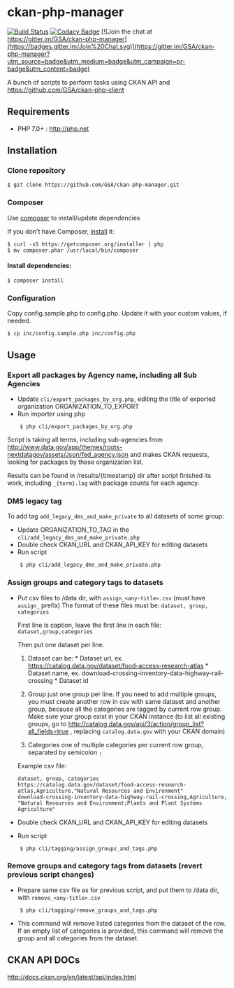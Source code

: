 ckan-php-manager
================

[![Build Status](https://travis-ci.org/GSA/ckan-php-manager.svg?branch=master)](https://travis-ci.org/GSA/ckan-php-manager)
[![Codacy Badge](https://api.codacy.com/project/badge/a07828e07ef9416583a88beedf6ff072)](https://www.codacy.com/app/alexandr-perfilov/ckan-php-manager)
[![Join the chat at https://gitter.im/GSA/ckan-php-manager](https://badges.gitter.im/Join%20Chat.svg)](https://gitter.im/GSA/ckan-php-manager?utm_source=badge&utm_medium=badge&utm_campaign=pr-badge&utm_content=badge)

A bunch of scripts to perform tasks using CKAN API and https://github.com/GSA/ckan-php-client

## Requirements

* PHP 7.0+ : <http://php.net>

## Installation

### Clone repository
    $ git clone https://github.com/GSA/ckan-php-manager.git

### Composer
Use [composer](#composer) to install/update dependencies

If you don't have Composer, [install](https://getcomposer.org/download/) it:

    $ curl -sS https://getcomposer.org/installer | php
    $ mv composer.phar /usr/local/bin/composer

#### Install dependencies:

    $ composer install

### Configuration
Copy config.sample.php to config.php. Update it with your custom values, if needed.

    $ cp inc/config.sample.php inc/config.php

## Usage

### Export all packages by Agency name, including all Sub Agencies

* Update `cli/export_packages_by_org.php`, editing the title of exported organization ORGANIZATION_TO_EXPORT
* Run importer using php

```
    $ php cli/export_packages_by_org.php
```

Script is taking all terms, including sub-agencies from http://www.data.gov/app/themes/roots-nextdatagov/assets/Json/fed_agency.json and makes CKAN requests,
looking for packages by these organization list.

Results can be found in /results/{timestamp} dir after script finished its work, including `_{term}.log` with package counts for each agency.

### DMS legacy tag

To add tag `add_legacy_dms_and_make_private` to all datasets of some group:

* Update ORGANIZATION_TO_TAG in the `cli/add_legacy_dms_and_make_private.php`
* Double check CKAN_URL and CKAN_API_KEY for editing datasets
* Run script

```
    $ php cli/add_legacy_dms_and_make_private.php
```

### Assign groups and category tags to datasets

* Put csv files to /data dir, with `assign_<any-title>.csv` (must have `assign_` prefix)
    The format of these files must be:
    `dataset, group, categories`

    First line is caption, leave the first line in each file:
    `dataset,group,categories`

    Then put one dataset per line.

    1. Dataset can be:
      * Dataset url, ex. https://catalog.data.gov/dataset/food-access-research-atlas
      * Dataset name, ex. download-crossing-inventory-data-highway-rail-crossing
      * Dataset id

    2. Group
    just one group per line. If you need to add multiple groups, you must create another row in csv with same dataset and another group,
    because all the categories are tagged by current row group. Make sure your group exist in your CKAN instance (to list all
    existing groups, go to http://catalog.data.gov/api/3/action/group_list?all_fields=true , replacing `catalog.data.gov` with your
     CKAN domain)

    3. Categories
    one of multiple categories per current row group, separated by semicolon `;`

    Example csv file:

    ```
    dataset, group, categories
    https://catalog.data.gov/dataset/food-access-research-atlas,Agriculture,"Natural Resources and Environment"
    download-crossing-inventory-data-highway-rail-crossing,Agriculture, "Natural Resources and Environment;Plants and Plant Systems Agriculture"
    ```
* Double check CKAN_URL and CKAN_API_KEY for editing datasets
* Run script

```
    $ php cli/tagging/assign_groups_and_tags.php
```

### Remove groups and category tags from datasets (revert previous script changes)

* Prepare same csv file as for previous script, and put them to /data dir, with `remove_<any-title>.csv`

```
    $ php cli/tagging/remove_groups_and_tags.php
```
* This command will remove listed categories from the dataset of the row. If an empty list of categories is provided, this command will remove the group and all categories from the dataset.

## CKAN API DOCs

http://docs.ckan.org/en/latest/api/index.html
